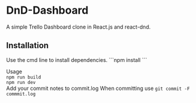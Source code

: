 # DnD-Dashboard
A simple Trello Dashboard clone in React.js and react-dnd.

<h2>Installation</h2>
Use the cmd line to install dependencies.
```npm install ```
<br>

Usage 
<br>
```npm run build```
<br>
```npm run dev```
<br>
Add your commit notes to commit.log When committing use
```git commit -F commmit.log```
